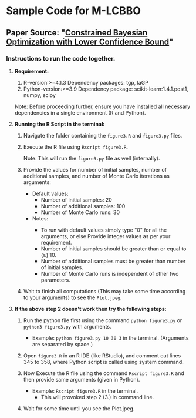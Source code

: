 # Sample Code for M-LCBBO

## Paper Source: "[Constrained Bayesian Optimization with Lower Confidence Bound](https://doi.org/10.1080/00401706.2024.2336535)"

### Instructions to run the code together.

1. <b>Requirement:</b>
    1. R-version:>=4.1.3
        Dependency packages: tgp, laGP
    2. Python-version:>=3.9
        Dependency package: scikit-learn:1.4.1.post1, numpy, scipy
 
    <t>Note: Before proceeding further, ensure you have installed all necessary dependencies in a single environment (R and Python).

2. <b>Running the R Script in the terminal:</b>

   1. Navigate the folder containing the `figure3.R` and `figure3.py` files.

   2. Execute the R file using `Rscript figure3.R`.<br>

      <t>Note: This will run the `figure3.py` file as well (internally).

   3. Provide the values for number of initial samples, number of additional samples, and number of Monte Carlo iterations as arguments:<br>
        - Default values:<br>
            - Number of initial samples: 20
            - Number of additional samples: 100
            - Number of Monte Carlo runs: 30
        - <t>Notes: <br>
            - To run with default values simply type "0" for all the arguments, or else Provide integer values as per your requirement.<br>
            - Number of initial samples should be greater than or equal to ($\geq$) 10.<br>
            - Number of additional samples must be greater than number of initial samples.<br>
            - Number of Monte Carlo runs is independent of other two parameters.<br>

    4. Wait to finish all computations (This may take some time according to your arguments) to see the `Plot.jpeg`.


4. <b>If the above step 2 doesn't work then try the following steps:</b>

    1. Run the python file first using the command `python figure3.py` or `python3 figure3.py` with arguments.<br>
        - Example:  `python figure3.py 10 30 3` in the terminal. (Arguments are separated by space.)

    2. Open `figure3.R` in an R IDE (like RStudio), and comment out lines 345 to 358, where Python script is called using system command.
    
    3. Now Execute the R file using the command `Rscript figure3.R` and then provide same arguments (given in Python).
        - Example:  `Rscript figure3.R` in the terminal.
            - This will provoked step 2 (3.) in command line.
    
    4. Wait for some time until you see the Plot.jpeg.
